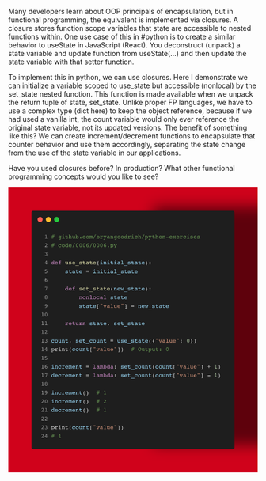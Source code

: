 Many developers learn about OOP principals of encapsulation, but in functional programming, the equivalent is implemented via closures. A closure stores function scope variables that state are accessible to nested functions within. One use case of this in #python is to create a similar behavior to useState
in JavaScript (React). You deconstruct (unpack) a state variable and update function from useState(...) and then update the state variable with that setter function.

To implement this in python, we can use closures. Here I demonstrate we can initialize a variable scoped to use_state but accessible (nonlocal) by the set_state nested function. This function is made available when we unpack the return tuple of state, set_state. Unlike proper FP languages, we have to use a complex type (dict here) to keep the object reference, because if we had used a vanilla int, the count variable would only ever reference the original state variable, not its updated versions. The benefit of something like this? We can create increment/decrement functions to encapsulate that counter behavior and use them accordingly, separating the state change from the use of the state variable in our applications. 

Have you used closures before? In production? What other functional programming concepts would you like to see? 

<img src="../../static/0006.png" />
